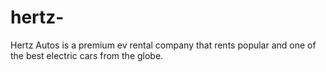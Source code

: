 # hertz-
Hertz Autos is a premium ev rental company that rents popular and one of the best electric cars from the globe.
